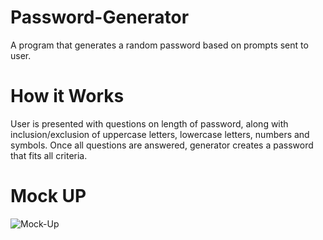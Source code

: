 # Password-Generator

A program that generates a random password based on prompts sent to user. 

# How it Works

User is presented with questions on length of password, along with inclusion/exclusion of uppercase letters, lowercase letters, numbers and symbols. Once all questions are answered, generator creates a password that fits all criteria. 

# Mock UP

![Mock-Up](https://user-images.githubusercontent.com/98717384/158064458-35f761d4-03c3-4328-948d-245cdacb33dc.png)

